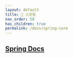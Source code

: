 ```yaml
---
layout: default
title: 🌱 스프링
nav_order: 50
has_children: true
permalink: /docs/spring-core
---
```


## **[Spring Docs](https://docs.spring.io/spring-framework/docs)**